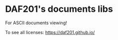 # DAF201's documents libs

For ASCII documents viewing!

To see all licenses: https://daf201.github.io/
